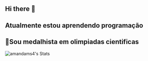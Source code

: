 ## Hi there 👋
## Atualmente estou aprendendo programação
## 🔭Sou medalhista em olimpiadas cientificas 
![amandams4's Stats](https://github-readme-stats.vercel.app/api?username=amandams4&theme=jolly&show_icons=true&hide_border=true&count_private=true)
